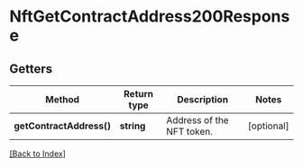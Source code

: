 # NftGetContractAddress200Response

## Getters

Method | Return type | Description | Notes
------------ | ------------- | ------------- | -------------
**getContractAddress()** | **string** | Address of the NFT token. | [optional]

[[Back to Index]](../index.md)
